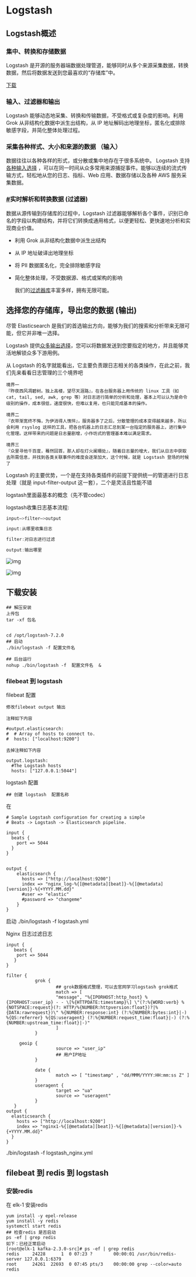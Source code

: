 # Logstash

## Logstash概述

### 集中、转换和存储数据

Logstash 是开源的服务器端数据处理管道，能够同时从多个来源采集数据，转换数据，然后将数据发送到您最喜欢的“存储库”中。

[下载](https://www.elastic.co/cn/downloads/logstash)

### 输入、过滤器和输出

Logstash 能够动态地采集、转换和传输数据，不受格式或复杂度的影响。利用 Grok 从非结构化数据中派生出结构，从 IP 地址解码出地理坐标，匿名化或排除敏感字段，并简化整体处理过程。

### 采集各种样式、大小和来源的数据 （输入）

数据往往以各种各样的形式，或分散或集中地存在于很多系统中。 Logstash 支持 [各种输入选择](https://www.elastic.co/guide/en/logstash/current/input-plugins.html) ，可以在同一时间从众多常用来源捕捉事件。能够以连续的流式传输方式，轻松地从您的日志、指标、Web 应用、数据存储以及各种 AWS 服务采集数据。

### [#](http://www.liuwq.com/views/日志中心/logstash.html#实时解析和转换数据-过滤器)实时解析和转换数据 (过滤器)

数据从源传输到存储库的过程中，Logstash 过滤器能够解析各个事件，识别已命名的字段以构建结构，并将它们转换成通用格式，以便更轻松、更快速地分析和实现商业价值。

- 利用 Grok 从非结构化数据中派生出结构

- 从 IP 地址破译出地理坐标

- 将 PII 数据匿名化，完全排除敏感字段

- 简化整体处理，不受数据源、格式或架构的影响

    我们的[过滤器库](https://www.elastic.co/guide/en/logstash/current/filter-plugins.html)丰富多样，拥有无限可能。

## 选择您的存储库，导出您的数据 (输出)

尽管 Elasticsearch 是我们的首选输出方向，能够为我们的搜索和分析带来无限可能，但它并非唯一选择。

Logstash 提供[众多输出选择](https://www.elastic.co/guide/en/logstash/current/output-plugins.html)，您可以将数据发送到您要指定的地方，并且能够灵活地解锁众多下游用例。

从 Logstash 的名字就能看出，它主要负责跟日志相关的各类操作，在此之前，我们先来看看日志管理的三个境界吧

```shell
境界一 
『昨夜西风凋碧树。独上高楼，望尽天涯路』，在各台服务器上用传统的 linux 工具（如 cat, tail, sed, awk, grep 等）对日志进行简单的分析和处理，基本上可以认为是命令级别的操作，成本很低，速度很快，但难以复用，也只能完成基本的操作。

境界二 
『衣带渐宽终不悔，为伊消得人憔悴』，服务器多了之后，分散管理的成本变得越来越多，所以会利用 rsyslog 这样的工具，把各台机器上的日志汇总到某一台指定的服务器上，进行集中化管理。这样带来的问题是日志量剧增，小作坊式的管理基本难以满足需求。

境界三 
『众里寻他千百度，蓦然回首，那人却在灯火阑珊处』，随着日志量的增大，我们从日志中获取去所需信息，并找到各类关联事件的难度会逐渐加大，这个时候，就是 Logstash 登场的时候了
```



Logstash 的主要优势，一个是在支持各类插件的前提下提供统一的管道进行日志处理（就是 input-filter-output 这一套），二个是灵活且性能不错

logstash里面最基本的概念（先不管codec）

logstash收集日志基本流程:

```javascript
input–>filter–>output

input:从哪里收集日志

filter:对日志进行过滤

output:输出哪里
```



![img](http://img.liuwenqi.com/blog/2019-07-16-172956.png)

![img](http://img.liuwenqi.com/blog/2019-07-16-173010.png)

## 下载安装

```text
## 解压安装
上传包
tar -xf 包名


cd /opt/logstash-7.2.0
## 启动
./bin/logstash -f 配置文件名

## 后台运行
nohup ./bin/logstash -f  配置文件名  &
```

### filebeat 到 logstash

filebeat 配置

```text
修改filebeat output 输出

注释如下内容

#output.elasticsearch:
#  # Array of hosts to connect to.
#  hosts: ["localhost:9200"]

去掉注释如下内容

output.logstash:
  #The Logstash hosts
  hosts: ["127.0.0.1:5044"]
```

logstash 配置

```text
## 创建 logstash  配置名称
```

在

```text
# Sample Logstash configuration for creating a simple
# Beats -> Logstash -> Elasticsearch pipeline.

input {
  beats {
    port => 5044
  }
}


output {
    elasticsearch {
      hosts => ["http://localhost:9200"]
      index => "nginx_log-%{[@metadata][beat]}-%{[@metadata][version]}-%{+YYYY.MM.dd}" 
      #user => "elastic"
      #password => "changeme"
    }
}
```

启动 ./bin/logstash -f logstash.yml

Nginx 日志过滤日志

```text
input {
   beats {
    port => 5044
   }
}

filter {
           grok {
                   ## grok数据格式整理，可以去官网学习logstash grok格式
                   match => [
                   "message", "%{IPORHOST:http_host} %{IPORHOST:user_ip} - - \[%{HTTPDATE:timestamp}\] \"(?:%{WORD:verb} %{NOTSPACE:request}(?: HTTP/%{NUMBER:httpversion:float})?|%{DATA:rawrequest})\" %{NUMBER:response:int} (?:%{NUMBER:bytes:int}|-) %{QS:referrer} %{QS:useragent} (?:%{NUMBER:request_time:float}|-) (?:%{NUMBER:upstream_time:float}|-)"
                   ]
           }

     geoip {
                   source => "user_ip"
                   ## 用户IP地址
           }

           date {
                   match => [ "timestamp" , "dd/MMM/YYYY:HH:mm:ss Z" ]
           }
           useragent {
                   target => "ua"
                   source => "useragent"
           }
   }
output {
  elasticsearch {
    hosts => ["http://localhost:9200"]
    index => "nginx1-%{[@metadata][beat]}-%{[@metadata][version]}-%{+YYYY.MM.dd}"
  }
}
```

./bin/logstash -f logstash_nginx.yml

## filebeat 到 redis 到 logstash

### 安装redis

在 elk-1 安装redis

```text
yum install -y epel-release
yum install -y redis
systemctl start redis
## 检查redis 是否启动
ps -ef | grep redis
如下：已经正常启动
[root@elk-1 kafka-2.3.0-src]# ps -ef | grep redis
redis     24228      1  0 07:23 ?        00:00:01 /usr/bin/redis-server 127.0.0.1:6379
root      24261  22693  0 07:45 pts/3    00:00:00 grep --color=auto redis
```